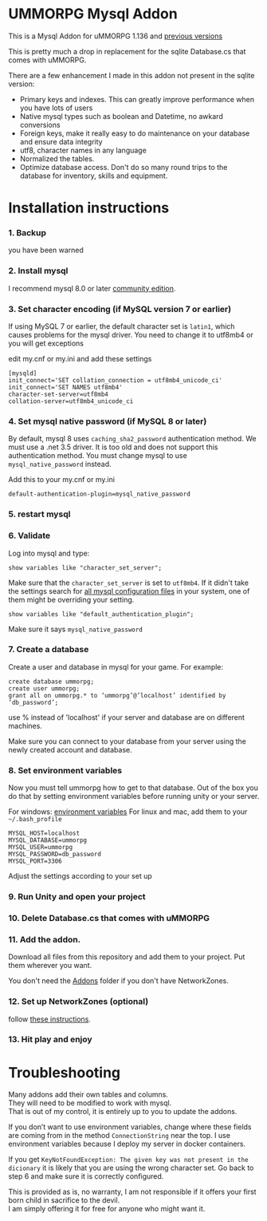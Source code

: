 # UMMORPG Mysql Addon

This is a Mysql Addon for uMMORPG 1.136 and [previous versions](https://github.com/paulpach/ummorpg_mysql/releases)

This is pretty much a drop in replacement for the sqlite Database.cs that comes with uMMORPG.  

There are a few enhancement I made in this addon not present in the sqlite version:

* Primary keys and indexes.  This can greatly improve performance when you have lots of users
* Native mysql types such as boolean and Datetime, no awkard conversions
* Foreign keys,  make it really easy to do maintenance on your database and ensure data integrity
* utf8, character names in any language
* Normalized the tables.
* Optimize database access.  Don't do so many round trips to the database for inventory, skills and equipment.


# Installation instructions

### 1. Backup  
you have been warned

### 2. Install mysql
I recommend mysql 8.0 or later [community edition](https://dev.mysql.com/downloads/). 

### 3. Set character encoding (if MySQL version 7 or earlier)
If using MySQL 7 or earlier,  the default character set is `latin1`, which causes problems for the mysql driver.
You need to change it to utf8mb4 or you will get exceptions

edit my.cnf or my.ini and add these settings
```
[mysqld]
init_connect='SET collation_connection = utf8mb4_unicode_ci' 
init_connect='SET NAMES utf8mb4' 
character-set-server=utf8mb4 
collation-server=utf8mb4_unicode_ci 
```

### 4. Set mysql native password (if MySQL 8 or later)

By default,  mysql 8 uses `caching_sha2_password` authentication method.  We must use a .net 3.5 driver.  It is too old and does not support this authentication method.   You must change mysql to use `mysql_native_password` instead.

Add this to your my.cnf or my.ini
```
default-authentication-plugin=mysql_native_password
```

### 5. restart mysql

### 6. Validate 

Log into mysql and type:
```
show variables like "character_set_server";
```

Make sure that the `character_set_server` is set to `utf8mb4`.   If it didn't take the settings search for [all mysql configuration files](https://dev.mysql.com/doc/refman/8.0/en/option-files.html) in your system,  one of them might be overriding your setting.  

```
show variables like "default_authentication_plugin";
```

Make sure it says `mysql_native_password`

### 7. Create a database 
Create a user and database in mysql for your game.  For example:

```
create database ummorpg;
create user ummorpg;
grant all on ummorpg.* to ‘ummorpg’@’localhost’ identified by ‘db_password’;
```

use % instead of 'localhost'  if your server and database are on different machines.

Make sure you can connect to your database from your server using the newly created account and database.

### 8. Set environment variables

Now you must tell ummorpg how to get to that database. Out of the box you do that by setting environment variables before running unity or your server. 

For windows: [environment variables](https://www.youtube.com/watch?v=bEroNNzqlF4)
For linux and mac,  add them to your `~/.bash_profile` 

~~~~
MYSQL_HOST=localhost
MYSQL_DATABASE=ummorpg
MYSQL_USER=ummorpg
MYSQL_PASSWORD=db_password
MYSQL_PORT=3306
~~~~

Adjust the settings according to your set up

### 9. Run Unity and open your project

### 10. Delete Database.cs that comes with uMMORPG

### 11. Add the addon.

Download all files from this repository and add them to your project. Put them wherever you want.

You don't need the [Addons](Addons) folder if you don't have NetworkZones.

### 12. Set up NetworkZones (optional)

follow [these instructions](Addons/NetworkZones/Readme.md).

### 13. Hit play and enjoy

# Troubleshooting
Many addons add their own tables and columns.  
They will need to be modified to work with mysql.  
That is out of my control,  it is entirely up to you to update the addons.

If you don’t want to use environment variables, change where these fields are coming from in the method `ConnectionString` near the top. I use environment variables because I deploy my server in docker containers.

If you get `KeyNotFoundException: The given key was not present in the dicionary` it is likely that you are using the wrong character set.  Go back to step 6 and make sure it is correctly configured.


This is provided as is,  no warranty,  I am not responsible if it offers your first born child in sacrifice to the devil.  
I am simply offering it for free for anyone who might want it.


